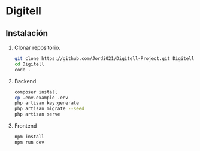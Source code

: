 <h1>Digitell</h1>

## Instalación

1. Clonar repositorio.
   ```sh
   git clone https://github.com/Jordi021/Digitell-Project.git Digitell 
   cd Digitell
   code .

2. Backend
    ```sh
    composer install
    cp .env.example .env
    php artisan key:generate
    php artisan migrate --seed
    php artisan serve

3. Frontend
    ```sh
    npm install
    npm run dev
    
